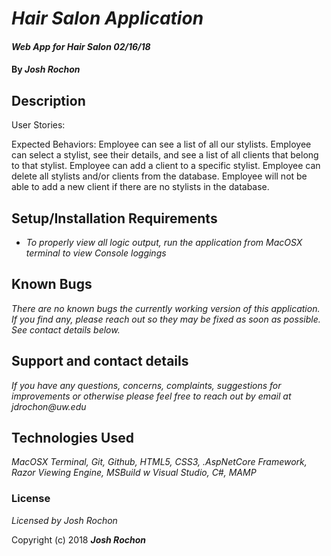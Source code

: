 # _Hair Salon Application_

#### _Web App for Hair Salon 02/16/18_

#### By _**Josh Rochon**_

## Description

User Stories:

Expected Behaviors:
  Employee can see a list of all our stylists.
	Employee can select a stylist, see their details, and see a list of all clients that belong to that stylist.
  Employee can add a client to a specific stylist.
  Employee can delete all stylists and/or clients from the database.
	Employee will not be able to add a new client if there are no stylists in the database.

## Setup/Installation Requirements

* _To properly view all logic output, run the application from MacOSX terminal to view Console loggings_

## Known Bugs

_There are no known bugs the currently working version of this application. If you find any, please reach out so they may be fixed as soon as possible. See contact details below._

## Support and contact details

_If you have any questions, concerns, complaints, suggestions for improvements or otherwise please feel free to reach out by email at jdrochon@uw.edu_

## Technologies Used

_MacOSX Terminal, Git, Github, HTML5, CSS3, .AspNetCore Framework, Razor Viewing Engine, MSBuild w Visual Studio, C#, MAMP_

### License

*Licensed by Josh Rochon*

Copyright (c) 2018 **_Josh Rochon_**
